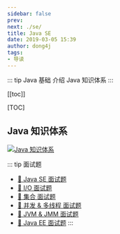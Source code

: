 ```yaml
---
sidebar: false
prev: 
next: ./se/
title: Java SE
date: 2019-03-05 15:39
author: dong4j
tags:
- 导读
---
```


::: tip Java 基础
介绍 Java 知识体系
:::

<!-- more -->

[[toc]]

[TOC]

## Java 知识体系

<a data-fancybox title='Java 知识体系' href='https://dong4j-imgs.oss-cn-hangzhou.aliyuncs.com/blog/JavaKnowledgePoint.png' >![Java 知识体系](https://dong4j-imgs.oss-cn-hangzhou.aliyuncs.com/blog/JavaKnowledgePoint.png)</a>

::: tip 面试题
- [🥇 Java SE 面试题](./se/) 
- [🥇 I/O 面试题](./io/) 
- [🥇 集合 面试题](./collection/) 
- [🥇 并发 & 多线程 面试题](./concurrent/) 
- [🥇 JVM & JMM 面试题](./jvm/)
- [🥇 Java EE 面试题](./se/) 
:::

